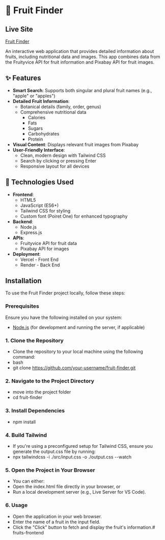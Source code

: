 

# 🍎 Fruit Finder
## Live Site
<a href="https://fruits-frontend-rose.vercel.app/" target="_blank"> Fruit Finder</a>


An interactive web application that provides detailed information about fruits, including nutritional data and images. This app combines data from the Fruityvice API for fruit information and Pixabay API for fruit images.

## ✨ Features

- **Smart Search**: Supports both singular and plural fruit names (e.g., "apple" or "apples")
- **Detailed Fruit Information**:
  - Botanical details (family, order, genus)
  - Comprehensive nutritional data
    - Calories
    - Fats
    - Sugars
    - Carbohydrates
    - Protein
- **Visual Content**: Displays relevant fruit images from Pixabay
- **User-Friendly Interface**:
  - Clean, modern design with Tailwind CSS
  - Search by clicking or pressing Enter
  - Responsive layout for all devices

## 🚀 Technologies Used

- **Frontend**:
  - HTML5
  - JavaScript (ES6+)
  - Tailwind CSS for styling
  - Custom font (Poiret One) for enhanced typography
- **Backend**:
  - Node.js
  - Express.js
- **APIs**:
  - Fruityvice API for fruit data
  - Pixabay API for images
- **Deployment**:
  - Vercel - Front End
  - Render - Back End

## Installation

To use the Fruit Finder project locally, follow these steps:

### Prerequisites

Ensure you have the following installed on your system:

- [Node.js](https://nodejs.org/) (for development and running the server, if applicable)

### 1. Clone the Repository

- Clone the repository to your local machine using the following command:
- bash
- git clone https://github.com/your-username/fruit-finder.git

### 2. Navigate to the Project Directory

- move into the project folder
- cd fruit-finder

### 3. Install Dependencies

- npm install

### 4. Build Tailwind

- If you're using a preconfigured setup for Tailwind CSS, ensure you generate the output.css file by running:
- npx tailwindcss -i ./src/input.css -o ./output.css --watch

### 5. Open the Project in Your Browser

- You can either:
- Open the index.html file directly in your browser, or
- Run a local development server (e.g., Live Server for VS Code).

### 6. Usage

- Open the application in your web browser.
- Enter the name of a fruit in the input field.
- Click the "Click" button to fetch and display the fruit's information.# fruits-frontend
